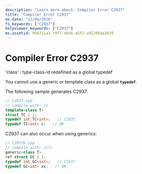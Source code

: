 ```yaml
---
description: "Learn more about: Compiler Error C2937"
title: "Compiler Error C2937"
ms.date: "11/04/2016"
f1_keywords: ["C2937"]
helpviewer_keywords: ["C2937"]
ms.assetid: 95671ca3-79f7-4b56-a5f2-a92296da1629
---
```

# Compiler Error C2937

'class' : type-class-id redefined as a global typedef

You cannot use a generic or template class as a global **`typedef`**.

The following sample generates C2937:

```cpp
// C2937.cpp
// compile with: /c
template<class T>
struct TC { };
typedef int TC<int>;   // C2937
typedef TC<int> c;   // OK
```

C2937 can also occur when using generics:

```cpp
// C2937b.cpp
// compile with: /clr
generic<class T>
ref struct GC { };
typedef int GC<int>;   // C2937
typedef GC<int> xx;   // OK
```
